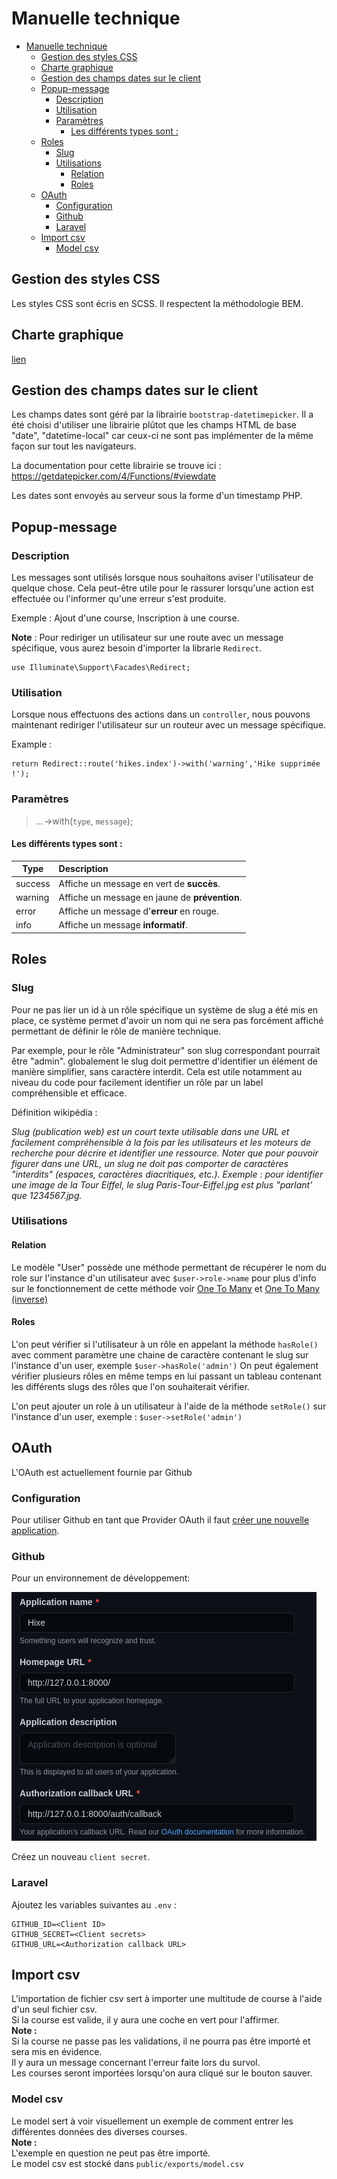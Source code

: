 # Manuelle technique

- [Manuelle technique](#manuelle-technique)
  - [Gestion des styles CSS](#gestion-des-styles-css)
  - [Charte graphique](#charte-graphique)
  - [Gestion des champs dates sur le client](#gestion-des-champs-dates-sur-le-client)
  - [Popup-message](#popup-message)
    - [Description](#description)
    - [Utilisation](#utilisation)
    - [Paramètres](#paramètres)
      - [Les différents types sont :](#les-différents-types-sont-)
  - [Roles](#roles)
    - [Slug](#slug)
    - [Utilisations](#utilisations)
      - [Relation](#relation)
      - [Roles](#roles-1)
  - [OAuth](#oauth)
    - [Configuration](#configuration)
    - [Github](#github)
    - [Laravel](#laravel)
  - [Import csv](#import-csv)
    - [Model csv](#model-csv)

## Gestion des styles CSS

Les styles CSS sont écris en SCSS. Il respectent la méthodologie BEM.

## Charte graphique

[lien](graphical_charter/graphical_charter.md)

## Gestion des champs dates sur le client

Les champs dates sont géré par la librairie `bootstrap-datetimepicker`.
Il a été choisi d'utiliser une librairie plûtot que les champs HTML de base "date", "datetime-local" car ceux-ci ne sont pas
implémenter de la même façon sur tout les navigateurs.

La documentation pour cette librairie se trouve ici : https://getdatepicker.com/4/Functions/#viewdate

Les dates sont envoyés au serveur sous la forme d'un timestamp PHP.

## Popup-message

### Description

Les messages sont utilisés lorsque nous souhaitons aviser l'utilisateur de quelque chose.
Cela peut-être utile pour le rassurer lorsqu'une action est effectuée ou l'informer qu'une erreur s'est produite.

Exemple : Ajout d'une course, Inscription à une course.

**Note** : Pour rediriger un utilisateur sur une route avec un message spécifique, vous aurez besoin d'importer la librarie `Redirect`.

```
use Illuminate\Support\Facades\Redirect;
```

### Utilisation

Lorsque nous effectuons des actions dans un `controller`, nous pouvons maintenant rediriger l'utilisateur sur un routeur avec un message spécifique.

Example :

```
return Redirect::route('hikes.index')->with('warning','Hike supprimée !');
```

### Paramètres

> _..._->with(`type`, `message`);

#### Les différents types sont :

| Type    | Description                                    |
| ------- | :--------------------------------------------- |
| success | Affiche un message en vert de **succès**.      |
| warning | Affiche un message en jaune de **prévention**. |
| error   | Affiche un message d'**erreur** en rouge.      |
| info    | Affiche un message **informatif**.             |

## Roles

### Slug

Pour ne pas lier un id à un rôle spécifique un système de slug a été mis en place, ce système permet d'avoir un nom qui ne sera pas forcément affiché permettant de définir le rôle de manière technique.

Par exemple, pour le rôle "Administrateur" son slug correspondant pourrait être "admin".
globalement le slug doit permettre d'identifier un élément de manière simplifier, sans caractère interdit. Cela est utile notamment au niveau du code pour facilement identifier un rôle par un label compréhensible et efficace.

Définition wikipédia :

_Slug (publication web) est un court texte utilisable dans une URL et facilement compréhensible à la fois par les utilisateurs et les moteurs de recherche pour décrire et identifier une ressource. Noter que pour pouvoir figurer dans une URL, un slug ne doit pas comporter de caractères "interdits" (espaces, caractères diacritiques, etc.). Exemple : pour identifier une image de la Tour Eiffel, le slug Paris-Tour-Eiffel.jpg est plus "parlant' que 1234567.jpg._

### Utilisations

#### Relation

Le modèle "User" possède une méthode permettant de récupérer le nom du role sur l'instance d'un utilisateur avec `$user->role->name` pour plus d'info sur le fonctionnement de cette méthode voir [One To Many](https://laravel.com/docs/6.x/eloquent-relationships#one-to-many) et [One To Many (inverse) ](https://laravel.com/docs/6.x/eloquent-relationships#one-to-many-inverse)

#### Roles

L'on peut vérifier si l'utilisateur à un rôle en appelant la méthode `hasRole()` avec comment paramètre une chaine de caractère contenant le slug sur l'instance d'un user, exemple `$user->hasRole('admin')`
On peut également vérifier plusieurs rôles en même temps en lui passant un tableau contenant les différents slugs des rôles que l'on souhaiterait vérifier.

L'on peut ajouter un role à un utilisateur à l'aide de la méthode `setRole()` sur l'instance d'un user, exemple : `$user->setRole('admin')`

## OAuth

L'OAuth est actuellement fournie par Github

### Configuration

Pour utiliser Github en tant que Provider OAuth il faut [créer une nouvelle application](https://github.com/settings/applications/new).

### Github

Pour un environnement de développement:

![](images/OAuth.png)

Créez un nouveau `client secret`.

### Laravel

Ajoutez les variables suivantes au `.env` :

```
GITHUB_ID=<Client ID>
GITHUB_SECRET=<Client secrets>
GITHUB_URL=<Authorization callback URL>
```

## Import csv
L'importation de fichier csv sert à importer une multitude de course à l'aide d'un seul fichier csv.  
Si la course est valide, il y aura une coche en vert pour l'affirmer.   
**Note :**   
Si la course ne passe pas les validations, il ne pourra pas être importé et sera mis en évidence.  
Il y aura un message concernant l'erreur faite lors du survol.  
Les courses seront importées lorsqu'on aura cliqué sur le bouton sauver.
 
### Model csv
Le model sert à voir visuellement un exemple de comment entrer les différentes données des diverses courses.  
**Note :**   
L'exemple en question ne peut pas être importé.  
Le model csv est stocké dans `public/exports/model.csv`